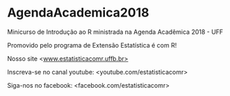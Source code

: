 # AgendaAcademica2018
Minicurso de Introdução ao R ministrada na Agenda Acadêmica 2018 - UFF

Promovido pelo programa de Extensão Estatística é com R! 

Nosso site <www.estatisticacomr.uffb.br>

Inscreva-se no canal youtube: <youtube.com/estatisticacomr>

Siga-nos no facebook: <facebook.com/estatisticacomr>
